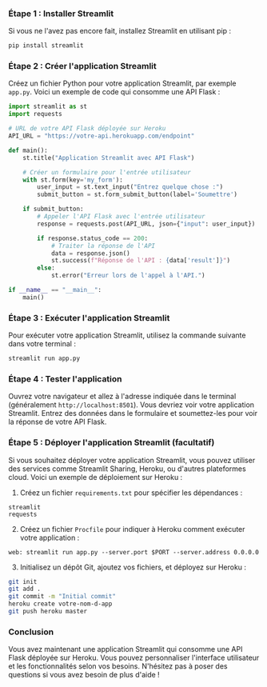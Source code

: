 ### Étape 1 : Installer Streamlit

Si vous ne l'avez pas encore fait, installez Streamlit en utilisant pip :

```bash
pip install streamlit
```

### Étape 2 : Créer l'application Streamlit

Créez un fichier Python pour votre application Streamlit, par exemple `app.py`. Voici un exemple de code qui consomme une API Flask :

```python
import streamlit as st
import requests

# URL de votre API Flask déployée sur Heroku
API_URL = "https://votre-api.herokuapp.com/endpoint"

def main():
    st.title("Application Streamlit avec API Flask")

    # Créer un formulaire pour l'entrée utilisateur
    with st.form(key='my_form'):
        user_input = st.text_input("Entrez quelque chose :")
        submit_button = st.form_submit_button(label='Soumettre')

    if submit_button:
        # Appeler l'API Flask avec l'entrée utilisateur
        response = requests.post(API_URL, json={"input": user_input})

        if response.status_code == 200:
            # Traiter la réponse de l'API
            data = response.json()
            st.success(f"Réponse de l'API : {data['result']}")
        else:
            st.error("Erreur lors de l'appel à l'API.")

if __name__ == "__main__":
    main()
```

### Étape 3 : Exécuter l'application Streamlit

Pour exécuter votre application Streamlit, utilisez la commande suivante dans votre terminal :

```bash
streamlit run app.py
```

### Étape 4 : Tester l'application

Ouvrez votre navigateur et allez à l'adresse indiquée dans le terminal (généralement `http://localhost:8501`). Vous devriez voir votre application Streamlit. Entrez des données dans le formulaire et soumettez-les pour voir la réponse de votre API Flask.

### Étape 5 : Déployer l'application Streamlit (facultatif)

Si vous souhaitez déployer votre application Streamlit, vous pouvez utiliser des services comme Streamlit Sharing, Heroku, ou d'autres plateformes cloud. Voici un exemple de déploiement sur Heroku :

1. Créez un fichier `requirements.txt` pour spécifier les dépendances :

```
streamlit
requests
```

2. Créez un fichier `Procfile` pour indiquer à Heroku comment exécuter votre application :

```
web: streamlit run app.py --server.port $PORT --server.address 0.0.0.0
```

3. Initialisez un dépôt Git, ajoutez vos fichiers, et déployez sur Heroku :

```bash
git init
git add .
git commit -m "Initial commit"
heroku create votre-nom-d-app
git push heroku master
```

### Conclusion

Vous avez maintenant une application Streamlit qui consomme une API Flask déployée sur Heroku. Vous pouvez personnaliser l'interface utilisateur et les fonctionnalités selon vos besoins. N'hésitez pas à poser des questions si vous avez besoin de plus d'aide !
